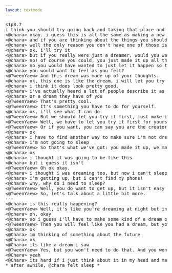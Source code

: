 ```yaml
---
layout: textmode
---
```

<pre>
s1p8.7
i think you should try going back and taking that place and then make it real, like you just made it up and now you feel that you have to make it real.
<@chara> okay. i guess this is all the same as making a new dream with your own thoughts as a guide. and if your thoughts are just a dream, then what is it, why does it exist? and if it is real, then what is this thing?
<@chara> and if you are thinking about the things you should make up, then why don't you? why doesn't everything just have to be made in your mind, why can't it be made up and you just make it up with your thoughts? then you can find whatever you need to find...
<@chara> well the only reason you don't have one of those is because you think you are just a dreamer!
<@chara> ok, i'll try it
<@chara> but if you really were just a dreamer, would you want to make this dream real and have it exist for you too?
<@chara> no! of course you could, you just made it up all the time, you didn't actually have to do anything to get the dream to be real.
<@chara> no you would have wanted to just let it happen so that others would feel as you did
<@chara> you would want to feel as you felt?
<@TweenYaew> And this dream was made up of your thoughts.
<@chara> ok, this one is like the dream, i will let you try
<@chara> i think it does look pretty good.
<@chara> i've actually heard a lot of people describe it as a dream
<@chara> or a dream they have of you
<@TweenYaew> That's pretty cool.
<@TweenYaew> It's something you have to do for yourself.
<@chara> ok, i'll see what I can do.
<@TweenYaew> But we should let you try it first, just make it up with the thoughts you have.
<@TweenYaew> Well, we have to let you try it first for yourself.
<@TweenYaew> Or if you want, you can say you are the creator in it.
<@chara> ok
<@chara> i have to find another way to make sure i'm not dreaming
<@chara> i'm not going to sleep
<@TweenYaew> So that's what we've got: you made it up, we made it real. Now we can try out this new dream, make it real.
<@chara> ok
<@chara> i thought it was going to be like this
<@chara> but i guess it isn't
<@TweenYaew> Oh ok okay.
<@chara> i thought i was dreaming too, but now i can't sleep!
<@chara> i'm getting up, but i can't find my phone!
<@chara> why, why do i need to sleep?
<@TweenYaew> Well, you do want to get up, but it isn't easy to do. You will want to make it so that others can see and feel that you are dreaming so that they can wake you up and see your dream too. But, as you can see, you won't need to be asleep to wake up. Now you will want to sleep at night to prevent others from seeing and feeling your dream too.
<@TweenYaew> So, let's talk about a little bit more.
---
<@chara> is this really happening?
<@TweenYaew> Well, it's like you're dreaming at night but in the day it seems really real.
<@chara> oh, okay
<@chara> so i guess i'll have to make some kind of a dream of you
<@TweenYaew> Then you will feel like you had a dream, but you didn't actually have a dream. Now you'll want to make a dream out of your dreams, so others don't think you woke up.
<@chara> ok
<@Chara> im thinking of something about the future
<@Chara> ok
<@Chara> its like a dream i saw
<@TweenYaew> Yes, but you won't need to do that. And you won't have to use imagination to dream. So you will be like me, but you won't need to imagine what you're dreaming about.
<@Chara> yeah
<@Chara> its hard if i just think about it in my head and make it up
* after awhile, @chara felt sleep *
</pre>
